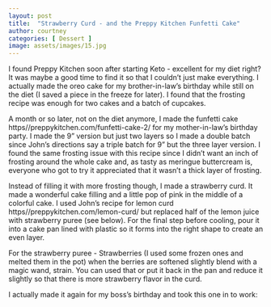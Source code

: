 ```yaml
---
layout: post
title:  "Strawberry Curd - and the Preppy Kitchen Funfetti Cake"
author: courtney
categories: [ Dessert ]
image: assets/images/15.jpg
---
```

I found Preppy Kitchen soon after starting Keto - excellent for my diet right? It was maybe a good time to find it so that I couldn’t just make everything. I actually made the oreo cake for my brother-in-law’s birthday while still on the diet (I saved a piece in the freeze for later). I found that the frosting recipe was enough for two cakes and a batch of cupcakes. 

A month or so later, not on the diet anymore, I made the funfetti cake https//preppykitchen.com/funfetti-cake-2/ for my mother-in-law’s birthday party. I made the 9” version but just two layers so I made a double batch since John’s directions say a triple batch for 9” but the three layer version. I found the same frosting issue with this recipe since I didn’t want an inch of frosting around the whole cake and, as tasty as meringue buttercream is, everyone who got to try it appreciated that it wasn’t a thick layer of frosting. 

Instead of filling it with more frosting though, I made a strawberry curd. It made a wonderful cake filling and a little pop of pink in the middle of a colorful cake. I used John’s recipe for lemon curd https//preppykitchen.com/lemon-curd/ but replaced half of the lemon juice with strawberry puree (see below). For the final step before cooling, pour it into a cake pan lined with plastic so it forms into the right shape to create an even layer.

For the strawberry puree - Strawberries (I used some frozen ones and melted them in the pot) when the berries are softened slightly blend with a magic wand, strain. You can used that or put it back in the pan and reduce it slightly so that there is more strawberry flavor in the curd. 

I actually made it again for my boss’s birthday and took this one in to work:
